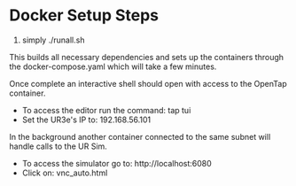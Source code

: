 # Docker Setup Steps

1. simply ./runall.sh

This builds all necessary dependencies and sets up the containers through the docker-compose.yaml which will take a few minutes.

Once complete an interactive shell should open with access to the OpenTap container.
 - To access the editor run the command: tap tui
 - Set the UR3e's IP to: 192.168.56.101

 In the background another container connected to the same subnet will handle calls to the UR Sim.
  - To access the simulator go to: http://localhost:6080
  - Click on: vnc_auto.html